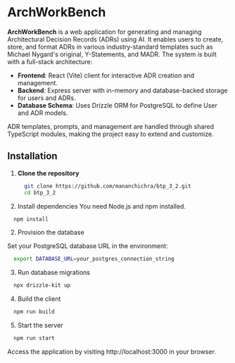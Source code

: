 # ArchWorkBench

**ArchWorkBench** is a web application for generating and managing Architectural Decision Records (ADRs) using AI. It enables users to create, store, and format ADRs in various industry-standard templates such as Michael Nygard's original, Y-Statements, and MADR. The system is built with a full-stack architecture:

- **Frontend**: React (Vite) client for interactive ADR creation and management.
- **Backend**: Express server with in-memory and database-backed storage for users and ADRs.
- **Database Schema**: Uses Drizzle ORM for PostgreSQL to define User and ADR models.

ADR templates, prompts, and management are handled through shared TypeScript modules, making the project easy to extend and customize.

## Installation

1. **Clone the repository**  
   ```bash
     git clone https://github.com/mananchichra/btp_3_2.git
     cd btp_3_2

1. Install dependencies
You need Node.js and npm installed.

```bash
  npm install
  ```
2. Provision the database

Set your PostgreSQL database URL in the environment:

```bash
  export DATABASE_URL=your_postgres_connection_string
```
3. Run database migrations
```bash
  npx drizzle-kit up
```
4. Build the client

```bash
  npm run build
```
5. Start the server

```bash
  npm run start
```
Access the application
by visiting http://localhost:3000 in your browser.



   

